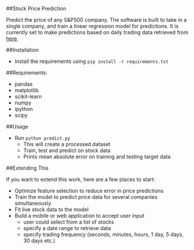 ##Stock Price Prediction

Predict the price of any S&P500 company.  The software is built to take in a single company, and train a linear regression model for predictions.  It is currently set to make predictions based on daily trading data retrieved from [here](https://www.quandl.com/data/WIKI?keyword=).  

##Installation

* Install the requirements using `pip install -r requirements.txt`

##Requirements:

* pandas
* matplotlib
* scikit-learn
* numpy
* ipython
* scipy

##Usage

* Run `python predict.py`
    * This will create a processed dataset
    * Train, test and predict on stock data
    * Prints mean absolute error on training and testing target data

##Extending This

If you want to extend this work, here are a few places to start:

* Optimize feature selection to reduce error in price predictions
* Train the model to predict price data for several companies simultaneously
* Fit live stock data to the model 
* Build a mobile or web application to accept user input
    * user could select from a list of stocks
    * specify a date range to retrieve data
    * specify trading frequency (seconds, minutes, hours, 1 day, 5 days, 30 days etc.)

